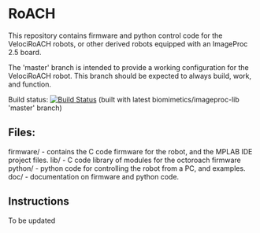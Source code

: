 RoACH
==========
This repository contains firmware and python control code for the VelociRoACH robots, or other derived robots equipped with an ImageProc 2.5 board.

The 'master' branch is intended to provide a working configuration for the VelociRoACH robot.
This branch should be expected to always build, work, and function.

Build status: [![Build Status](https://travis-ci.org/biomimetics/roach.svg?branch=master)](https://travis-ci.org/biomimetics/roach)
		(built with latest biomimetics/imageproc-lib 'master' branch)


Files:
---------
 firmware/   -  contains the C code firmware for the robot, and the MPLAB IDE project files.
 lib/		 -  C code library of modules for the octoroach firmware
 python/ 	 -	python code for controlling the robot from a PC, and examples.
 doc/		 -  documentation on firmware and python code.

Instructions
-------------
To be updated